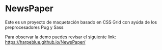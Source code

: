 # NewsPaper
Este es un proyecto de maquetación basado en CSS Grid con ayúda de los preprocesadores Pug y Sass

Para observar la demo puedes revisar el siguiente link: https://harpeblue.github.io/NewsPaper/

